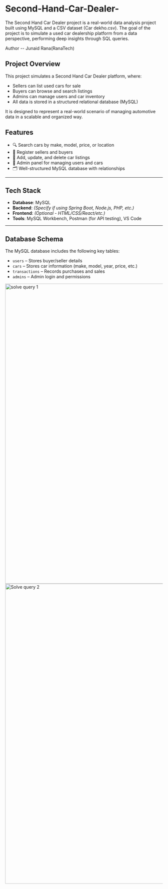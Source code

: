 # Second-Hand-Car-Dealer-
The Second Hand Car Dealer project is a real-world data analysis project built using MySQL and a CSV dataset (Car dekho.csv). The goal of the project is to simulate a used car dealership platform from a data perspective, performing deep insights through SQL queries.

Author -- Junaid Rana(RanaTech)


##  Project Overview

This project simulates a Second Hand Car Dealer platform, where:
- Sellers can list used cars for sale
- Buyers can browse and search listings
- Admins can manage users and car inventory
- All data is stored in a structured relational database (MySQL)

It is designed to represent a real-world scenario of managing automotive data in a scalable and organized way.

##  Features

- 🔍 Search cars by make, model, price, or location
- 📝 Register sellers and buyers
- 🚙 Add, update, and delete car listings
- 🔐 Admin panel for managing users and cars
- 🗂️ Well-structured MySQL database with relationships

---

##  Tech Stack

- **Database**: MySQL
- **Backend**: *(Specify if using Spring Boot, Node.js, PHP, etc.)*
- **Frontend**: *(Optional - HTML/CSS/React/etc.)*
- **Tools**: MySQL Workbench, Postman (for API testing), VS Code

---

##  Database Schema

The MySQL database includes the following key tables:

- `users` – Stores buyer/seller details
- `cars` – Stores car information (make, model, year, price, etc.)
- `transactions` – Records purchases and sales
- `admins` – Admin login and permissions


<img width="959" alt="solve query 1" src="https://github.com/user-attachments/assets/39a5a107-e691-4385-97a3-6202f230b745" />
<img width="959" alt="Solve query 2" src="https://github.com/user-attachments/assets/b1a23313-21d1-45b8-ba00-37585ed06d95" />


